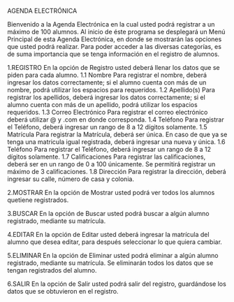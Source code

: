 AGENDA ELECTRÓNICA

Bienvenido a la Agenda Electrónica en la cual usted podrá registrar a un
máximo de 100 alumnos. Al inicio de éste programa se desplegará un Menú
Principal de esta Agenda Electrónica, en donde se mostrarán las opciones
que usted podrá realizar. Para poder acceder a las diversas categorías,
es de suma importancia que se tenga información en el registro de
alumnos.

1.REGISTRO En la opción de Registro usted deberá llenar los datos que se piden para cada alumno. 
1.1 Nombre 
Para registrar el nombre, deberá ingresar los datos correctamente; si el alumno cuenta con más de un
nombre, podrá utilizar los espacios para requeridos. 
1.2 Apellido(s)
Para registrar los apellidos, deberá ingresar los datos correctamente; si el alumno cuenta con más de un apellido, podrá utilizar los espacios
requeridos. 
1.3 Correo Electrónico 
Para registrar el correo electrónico deberá utilizar @ y .com en donde corresponda. 
1.4 Teléfono 
Para registrar el Teléfono, deberá ingresar un rango de 8 a 12 dígitos solamente. 
1.5 Matrícula 
Para registrar la Matrícula, deberá ser única.
En caso de que ya se tenga una matricula igual registrada, deberá ingresar una nueva y única. 
1.6 Teléfono 
Para registrar el Teléfono, deberá ingresar un rango de 8 a 12 dígitos solamente. 
1.7 Calificaciones
Para registrar las calificaciones, deberá ser en un rango de 0 a 100 únicamente. Se permitirá registrar un máximo de 3 calificaciones. 
1.8 Dirección 
Para registrar la dirección, deberá ingresar su calle, número de casa y colonia.

2.MOSTRAR 
En la opción de Mostrar usted podrá ver todos los alumnos quetiene registrados.

3.BUSCAR 
En la opción de Buscar usted podrá buscar a algún alumno registrado, mediante su matrícula.

4.EDITAR 
En la opción de Editar usted deberá ingresar la matrícula del alumno que desea editar, para después seleccionar lo que quiera cambiar.

5.ELIMINAR 
En la opción de Eliminar usted podrá eliminar a algún alumno registrado, mediante su matrícula. Se eliminarán todos los datos que se tengan registrados del alumno.

6.SALIR En la opción de Salir usted podrá salir del registro, guardándose los datos que se obtuvieron en el registro.
